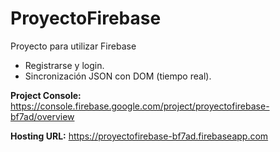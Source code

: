 # ProyectoFirebase
Proyecto para utilizar Firebase
- Registrarse y login.
- Sincronización JSON con DOM (tiempo real).


__Project Console:__ https://console.firebase.google.com/project/proyectofirebase-bf7ad/overview

__Hosting URL:__ https://proyectofirebase-bf7ad.firebaseapp.com

